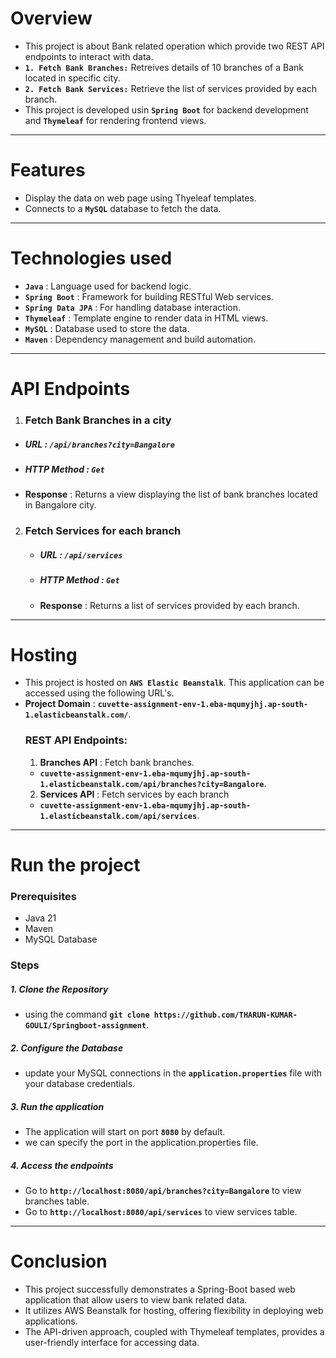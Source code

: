 # Overview
* This project is about Bank related operation which provide two REST API endpoints to interact with data.
* __`1. Fetch Bank Branches:`__ Retreives details of 10 branches of a Bank located in specific city.
* __`2. Fetch Bank Services:`__ Retrieve the list of services provided by each branch.
* This project is developed usin __`Spring Boot`__ for backend development and __`Thymeleaf`__ for rendering frontend views. 
----------

# Features
* Display the data on web page using Thyeleaf templates.
* Connects to a __`MySQL`__ database to fetch the data.
----------
# Technologies used
* __`Java`__ : Language used for backend logic.
* __`Spring Boot`__ : Framework for building RESTful Web services.
* __`Spring Data JPA`__ : For handling database interaction.
* __`Thymeleaf`__ : Template engine to render data in HTML views.
* __`MySQL`__ : Database used to store the data.
* __`Maven`__ : Dependency management and build automation.
-----------
# API Endpoints
1. ### Fetch Bank Branches in a city
  * ##### URL : `/api/branches?city=Bangalore`
  * ##### HTTP Method : `Get`
  * __Response__ : Returns a view displaying the list of bank branches located in Bangalore city.

2. ### Fetch Services for each branch
   * ##### URL : `/api/services`
   * ##### HTTP Method : `Get`
   * __Response__ : Returns a list of services provided by each branch.
---------
# Hosting
* This project is hosted on __`AWS Elastic Beanstalk`__. This application can be accessed using the following URL's.
* __Project Domain__ : __`cuvette-assignment-env-1.eba-mqumyjhj.ap-south-1.elasticbeanstalk.com/`__.
   ### REST API Endpoints:
   1. __Branches API__ : Fetch bank branches.
   * __`cuvette-assignment-env-1.eba-mqumyjhj.ap-south-1.elasticbeanstalk.com/api/branches?city=Bangalore`__.
   2. __Services API__ : Fetch services by each branch
   * __`cuvette-assignment-env-1.eba-mqumyjhj.ap-south-1.elasticbeanstalk.com/api/services`__.
   
-------
# Run the project
 ### Prerequisites
 * Java 21
 * Maven
 * MySQL Database
 ### Steps
 ##### 1. Clone the Repository
 * using the command __`git clone https://github.com/THARUN-KUMAR-GOULI/Springboot-assignment`__.
 ##### 2. Configure the Database
 * update your MySQL connections in the __`application.properties`__ file with your database credentials.
 ##### 3. Run the application
 * The application will start on port __`8080`__ by default.
 * we can specify the port in the application.properties file.
 ##### 4. Access the endpoints
 * Go to __`http://localhost:8080/api/branches?city=Bangalore`__ to view branches table.
 * Go to __`http://localhost:8080/api/services`__ to view services table.
------
# Conclusion
* This project successfully demonstrates a Spring-Boot based web application that allow users to view bank related data.
* It utilizes AWS Beanstalk for hosting, offering flexibility in deploying web applications.
* The API-driven approach, coupled with Thymeleaf templates, provides a user-friendly interface for accessing data.
